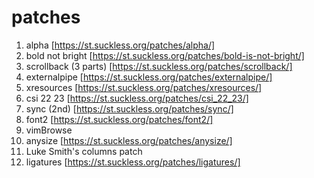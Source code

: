 # patches

1. alpha [https://st.suckless.org/patches/alpha/]
2. bold not bright [https://st.suckless.org/patches/bold-is-not-bright/]
3. scrollback (3 parts) [https://st.suckless.org/patches/scrollback/]
4. externalpipe [https://st.suckless.org/patches/externalpipe/]
5. xresources [https://st.suckless.org/patches/xresources/]
6. csi 22 23 [https://st.suckless.org/patches/csi_22_23/]
7. sync (2nd) [https://st.suckless.org/patches/sync/]
8. font2 [https://st.suckless.org/patches/font2/]
9. vimBrowse
10. anysize [https://st.suckless.org/patches/anysize/]
11. Luke Smith's columns patch
12. ligatures [https://st.suckless.org/patches/ligatures/]
